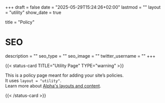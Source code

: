 +++
draft = false
date = "2025-05-29T15:24:26+02:00"
lastmod = ""
layout = "utility"
show_date = true

title = "Policy"

# SEO
description = ""
seo_type = ""
seo_image = ""
twitter_username = ""
+++

{{< status-card TITLE="Utility Page" TYPE="warning" >}}

This is a policy page meant for adding your site’s policies.  
It uses `layout = "utility"`.  
Learn more about [Alpha's layouts and content](https://alpha.oxypteros.com/docs/content-creation).

{{< /status-card >}}